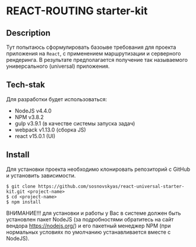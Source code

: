 # REACT-ROUTING starter-kit #

## Description ##
Тут попытаюсь сформулировать базоыве требования для проекта приложения на `React`, с применением маршрутизации и серверного рендеринга. В результате предполагается получение так называемого универсального (universal) приложения.

## Tech-stak ##
Для разработки будет использоваться:
- NodeJS v4.4.0
- NPM v3.8.2
- gulp v3.9.1 (в качестве системы запуска задач)
- webpack v1.13.0 (сборка JS)
- react v15.0.1 (UI)

## Install ##
Для установки проекта необходимо клонировать репозиторий с GitHub и установить зависимости.
```
$ git clone https://github.com/sosnovskyas/react-universal-starter-kit.git <project-name>
$ cd <project-name>
$ npm install
```
ВНИМАНИЕ!!!
для установки и работы у Вас в системе должен быть установлен пакет NodeJS (за подробностями обратитесь на сайт вендора https://nodejs.org/) и его пакетный менеджер NPM (при нормальных условиях по умолчанию устанавливается вместе с NodeJS).
